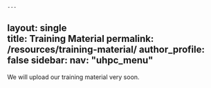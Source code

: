     ---
layout: single  
title: Training Material
permalink: /resources/training-material/
author_profile: false
sidebar:
  nav: "uhpc_menu"
---

We will upload our training material very soon.
